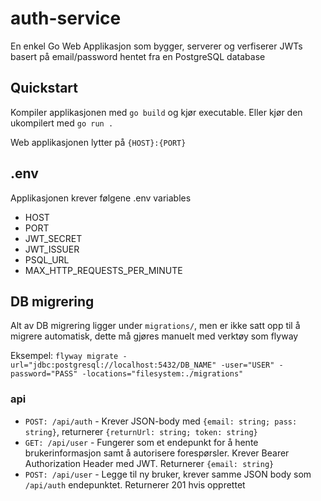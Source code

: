 # auth-service
En enkel Go Web Applikasjon som bygger, serverer og verfiserer JWTs basert på email/password hentet fra en PostgreSQL database

## Quickstart
Kompiler applikasjonen med `go build` og kjør executable. Eller kjør den ukompilert med `go run .`

Web applikasjonen lytter på `{HOST}:{PORT}`

## .env
Applikasjonen krever følgene .env variables

- HOST
- PORT
- JWT_SECRET
- JWT_ISSUER
- PSQL_URL
- MAX_HTTP_REQUESTS_PER_MINUTE

## DB migrering
Alt av DB migrering ligger under `migrations/`, men er ikke satt opp til å migrere automatisk, dette må gjøres manuelt med verktøy som flyway

Eksempel: `flyway migrate -url="jdbc:postgresql://localhost:5432/DB_NAME" -user="USER" -password="PASS" -locations="filesystem:./migrations"`

### api

- `POST: /api/auth` - Krever JSON-body med `{email: string; pass: string}`, returnerer `{returnUrl: string; token: string}`
- `GET: /api/user` - Fungerer som et endepunkt for å hente brukerinformasjon samt å autorisere forespørsler. Krever Bearer Authorization Header med JWT. Returnerer `{email: string}`
- `POST: /api/user` - Legge til ny bruker, krever samme JSON body som `/api/auth` endepunktet. Returnerer 201 hvis opprettet
